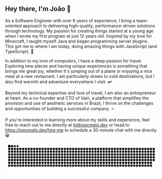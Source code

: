 ## Hey there, I'm João 👋

As a Software Engineer with over 6 years of experience, I bring a team-oriented approach to delivering high-quality, performance-driven solutions through technology. My passion for creating things started at a young age when I wrote my first program at just 12 years old. Inspired by my love for Minecraft, I taught myself Java and began programming server plugins. This got me to where I am today, doing amazing things with JavaScript (and TypeScript). 🤖

In addition to my love of computers, I have a deep passion for travel. Exploring new places and having unique experiences is something that brings me great joy, whether it's jumping out of a plane or enjoying a nice meal at a new restaurant. I am particularly drawn to cold destinations, but I also find warmth and adventure everywhere I visit. 🛩️

Beyond my technical expertise and love of travel, I am also an entrepreneur at heart. As a co-founder and CTO of Vain, a platform that simplifies the provision and use of aesthetic services in Brazil, I thrive on the challenges and opportunities of building a successful company. ⭐

If you're interested in learning more about my skills and experience, feel free to reach out to me directly at hi@jopcmelo.dev or head to https://jopcmelo.dev/hire-me to schedule a 30-minute chat with me directly 😁
 
<div align="center">
 
  ![snake gif](https://github.com/joaopcm/joaopcm/blob/output/github-contribution-grid-snake.svg)
 
</div>
